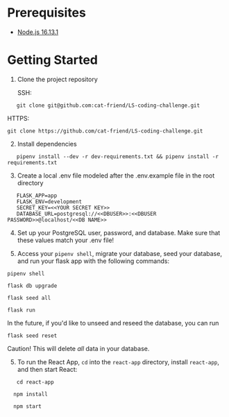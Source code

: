 # Prerequisites
 - [Node.js 16.13.1](https://nodejs.org/en/)

# Getting Started

1. Clone the project repository

   SSH:
```
   git clone git@github.com:cat-friend/LS-coding-challenge.git
```
   HTTPS:
```
git clone https://github.com/cat-friend/LS-coding-challenge.git
```
2. Install dependencies
```
   pipenv install --dev -r dev-requirements.txt && pipenv install -r requirements.txt
```

3.  Create a local .env file modeled after the .env.example file in the root directory
```
   FLASK_APP=app
   FLASK_ENV=development
   SECRET_KEY=<<YOUR SECRET KEY>>
   DATABASE_URL=postgresql://<<DBUSER>>:<<DBUSER PASSWORD>>@localhost/<<DB NAME>>

```
4. Set up your PostgreSQL user, password, and database. Make sure that these values match your .env file!

5. Access your `pipenv shell`, migrate your database, seed your database, and run your flask app with the following commands:
```
pipenv shell
```
```
flask db upgrade
```
```
flask seed all
```
```
flask run
```

   In the future, if you'd like to unseed and reseed the database, you can run
   ```
   flask seed reset
   ```
   Caution! This will delete _all_ data in your database.

5. To run the React App, `cd` into the `react-app` directory, install `react-app`, and then start React:
 ```
    cd react-app
 ```
  ```
    npm install
 ```
  ```
    npm start
 ```
